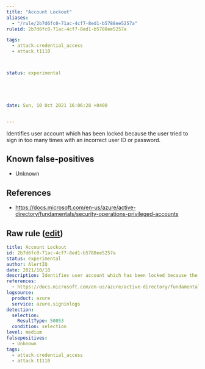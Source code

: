 ```yaml
---
title: "Account Lockout"
aliases:
  - "/rule/2b7d6fc0-71ac-4cf7-8ed1-b5788ee5257a"
ruleid: 2b7d6fc0-71ac-4cf7-8ed1-b5788ee5257a

tags:
  - attack.credential_access
  - attack.t1110



status: experimental





date: Sun, 10 Oct 2021 16:06:28 +0400


---
```


Identifies user account which has been locked because the user tried to sign in too many times with an incorrect user ID or password.

<!--more-->


## Known false-positives

* Unknown



## References

* https://docs.microsoft.com/en-us/azure/active-directory/fundamentals/security-operations-privileged-accounts


## Raw rule ([edit](https://github.com/SigmaHQ/sigma/edit/master/rules/cloud/azure/azure_account_lockout.yml))
```yaml
title: Account Lockout 
id: 2b7d6fc0-71ac-4cf7-8ed1-b5788ee5257a
status: experimental
author: AlertIQ
date: 2021/10/10  
description: Identifies user account which has been locked because the user tried to sign in too many times with an incorrect user ID or password.
references:
  - https://docs.microsoft.com/en-us/azure/active-directory/fundamentals/security-operations-privileged-accounts
logsource:
  product: azure
  service: azure.signinlogs
detection:
  selection:
    ResultType: 50053
  condition: selection
level: medium
falsepositives:
  - Unknown
tags:
  - attack.credential_access
  - attack.t1110

```
